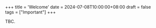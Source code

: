 +++
title = 'Welcome'
date = 2024-07-08T10:00:00+08:00
draft = false
tags = ["Important"]
+++

TBC.
